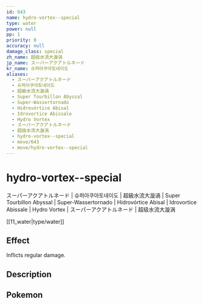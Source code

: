 ```yaml
---
id: 643
name: hydro-vortex--special
type: water
power: null
pp: 1
priority: 0
accuracy: null
damage_class: special
zh_name: 超级水流大漩涡
jp_name: スーパーアクアトルネード
kr_name: 슈퍼아쿠아토네이도
aliases:
  - スーパーアクアトルネード
  - 슈퍼아쿠아토네이도
  - 超級水流大漩渦
  - Super Tourbillon Abyssal
  - Super-Wassertornado
  - Hidrovórtice Abisal
  - Idrovortice Abissale
  - Hydro Vortex
  - スーパーアクアトルネード
  - 超级水流大漩涡
  - hydro-vortex--special
  - move/643
  - move/hydro-vortex--special
---
```

# hydro-vortex--special
    
スーパーアクアトルネード | 슈퍼아쿠아토네이도 | 超級水流大漩渦 | Super Tourbillon Abyssal | Super-Wassertornado | Hidrovórtice Abisal | Idrovortice Abissale | Hydro Vortex | スーパーアクアトルネード | 超级水流大漩涡

[[11_water|type/water]]

## Effect

Inflicts regular damage.

## Description



## Pokemon



